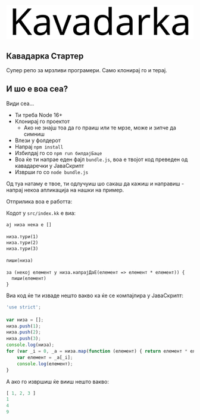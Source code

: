 ![Кавадарка Лого](images/Kavadarka.svg)

## Кавадарка Стартер

Супер репо за мрзливи програмери. Само клонирај го и терај.

## И шо е воа сеа?

Види сеа...

- Ти треба Node 16+
- Клонирај го проектот
  - Ако не знајш тоа да го праиш или те мрзе, може и зипче да симниш
- Влези у фолдерот
- Напрај `npm install`
- Избилдај го со `npm run билдајБаце`
- Воа ќе ти напрае еден фајл `bundle.js`, воа е твојот код преведен од кавадаречки у ЈаваСкрипт
- Изврши го со `node bundle.js`

Од туа натаму е твое, ти одлучуиш шо сакаш да кажиш и направиш - напрај некоа апликација на нашки на пример.

Отприлика воа е работта:

Кодот у `src/index.kk` е виа:

```
ај низа нека е []

низа.тури(1)
низа.тури(2)
низа.тури(3)

пиши(низа)

за (некој елемент у низа.напрајДаЕ(елемент => елемент * елемент)) {
  пиши(елемент)
}
```

Виа код ќе ти изваде нешто вакво ка ќе се компајлира у ЈаваСкрипт:

```js
'use strict';

var низа = [];
низа.push(1);
низа.push(2);
низа.push(3);
console.log(низа);
for (var _i = 0, _a = низа.map(function (елемент) { return елемент * елемент; }); _i < _a.length; _i++) {
    var елемент = _a[_i];
    console.log(елемент);
}
```

А ако го извршиш ќе вииш нешто вакво:

```ts
[ 1, 2, 3 ]
1
4
9
```
